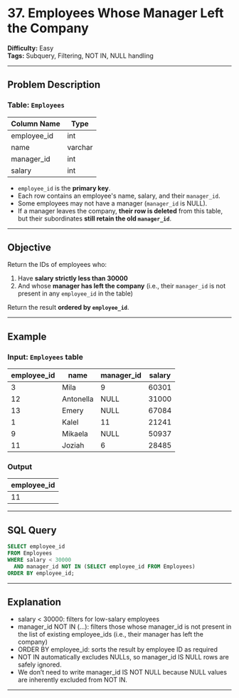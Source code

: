 # 37. Employees Whose Manager Left the Company

**Difficulty:** Easy  
**Tags:** Subquery, Filtering, NOT IN, NULL handling  

---

## Problem Description

### Table: `Employees`

| Column Name | Type    |
|-------------|---------|
| employee_id | int     |
| name        | varchar |
| manager_id  | int     |
| salary      | int     |

- `employee_id` is the **primary key**.
- Each row contains an employee's name, salary, and their `manager_id`.
- Some employees may not have a manager (`manager_id` is NULL).
- If a manager leaves the company, **their row is deleted** from this table, but their subordinates **still retain the old `manager_id`**.

---

## Objective

Return the IDs of employees who:

1. Have **salary strictly less than 30000**
2. And whose **manager has left the company** (i.e., their `manager_id` is not present in any `employee_id` in the table)

Return the result **ordered by `employee_id`**.

---

## Example

### Input: `Employees` table

| employee_id | name      | manager_id | salary |
|-------------|-----------|------------|--------|
| 3           | Mila      | 9          | 60301  |
| 12          | Antonella | NULL       | 31000  |
| 13          | Emery     | NULL       | 67084  |
| 1           | Kalel     | 11         | 21241  |
| 9           | Mikaela   | NULL       | 50937  |
| 11          | Joziah    | 6          | 28485  |

### Output

| employee_id |
|-------------|
| 11          |

---

## SQL Query

```sql
SELECT employee_id
FROM Employees
WHERE salary < 30000
  AND manager_id NOT IN (SELECT employee_id FROM Employees)
ORDER BY employee_id;
```
---
## Explanation
- salary < 30000: filters for low-salary employees
- manager_id NOT IN (...): filters those whose manager_id is not present in the list of existing employee_ids (i.e., their manager has left the company)
- ORDER BY employee_id: sorts the result by employee ID as required
- NOT IN automatically excludes NULLs, so manager_id IS NULL rows are safely ignored.
- We don’t need to write manager_id IS NOT NULL because NULL values are inherently excluded from NOT IN.
---

